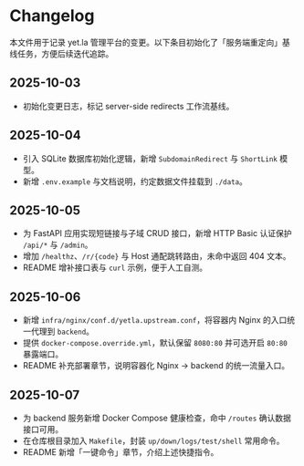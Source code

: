 # Changelog

本文件用于记录 yet.la 管理平台的变更。以下条目初始化了「服务端重定向」基线任务，方便后续迭代追踪。

## 2025-10-03
- 初始化变更日志，标记 server-side redirects 工作流基线。

## 2025-10-04
- 引入 SQLite 数据库初始化逻辑，新增 `SubdomainRedirect` 与 `ShortLink` 模型。
- 新增 `.env.example` 与文档说明，约定数据文件挂载到 `./data`。

## 2025-10-05
- 为 FastAPI 应用实现短链接与子域 CRUD 接口，新增 HTTP Basic 认证保护 `/api/*` 与 `/admin`。
- 增加 `/healthz`、`/r/{code}` 与 Host 通配跳转路由，未命中返回 404 文本。
- README 增补接口表与 `curl` 示例，便于人工自测。

## 2025-10-06
- 新增 `infra/nginx/conf.d/yetla.upstream.conf`，将容器内 Nginx 的入口统一代理到 `backend`。
- 提供 `docker-compose.override.yml`，默认保留 `8080:80` 并可选开启 `80:80` 暴露端口。
- README 补充部署章节，说明容器化 Nginx → backend 的统一流量入口。

## 2025-10-07
- 为 backend 服务新增 Docker Compose 健康检查，命中 `/routes` 确认数据接口可用。
- 在仓库根目录加入 `Makefile`，封装 `up/down/logs/test/shell` 常用命令。
- README 新增「一键命令」章节，介绍上述快捷指令。
